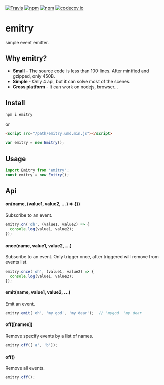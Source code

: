 [![Travis](https://img.shields.io/travis/PengJiyuan/emitry.svg)](https://travis-ci.org/PengJiyuan/emitry)
[![npm](https://img.shields.io/npm/v/emitry.svg)](https://www.npmjs.com/package/emitry)
[![npm](https://img.shields.io/npm/l/emitry.svg)](https://www.npmjs.com/package/emitry)
[![codecov.io](https://codecov.io/github/PengJiyuan/emitry/coverage.svg?branch=master)](https://codecov.io/github/PengJiyuan/emitry?branch=master)

# emitry
simple event emitter.

## Why emitry?

* **Small** - The source code is less than 100 lines. After minified and gzipped, only 450B.
* **Simple** - Only 4 api, but it can solve most of the scenes.
* **Cross platform** - It can work on nodejs, browser...

## Install

```bash
npm i emitry
```

or

```html
<script src="/path/emitry.umd.min.js"></script>
```

```javascript
var emitry = new Emitry();
```

## Usage

```javascript
import Emitry from 'emitry';
const emitry = new Emitry();
```

## Api

#### on(name, (value1, value2, ...) => {})

Subscribe to an event.

```javascript
emitry.on('oh', (value1, value2) => {
  console.log(value1, value2);
});
```

#### once(name, value1, value2, ...)

Subscribe to an event. Only trigger once, after triggered will remove from events list.

```javascript
emitry.once('oh', (value1, value2) => {
  console.log(value1, value2);
});
```

#### emit(name, value1, value2, ...)

Emit an event.

```javascript
emitry.emit('oh', 'my god', 'my dear');  // 'mygod' 'my dear
```

#### off([names])

Remove specify events by a list of names.

```javascript
emitry.off(['a', 'b']);
```

#### off()

Remove all events.

```javascript
emitry.off();
```

